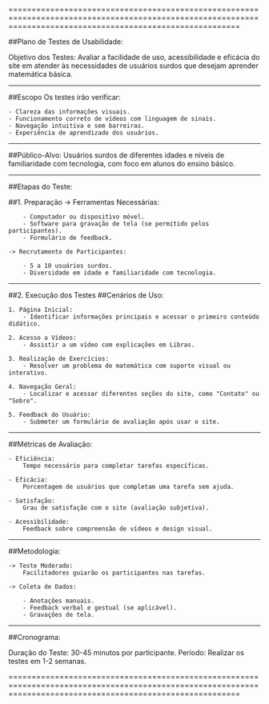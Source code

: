 ==============================================================================================================================================================

##Plano de Testes de Usabilidade:

Objetivo dos Testes:
Avaliar a facilidade de uso, acessibilidade e eficácia do site em atender às necessidades de usuários surdos que desejam aprender matemática básica.

--------------------------------------------------------------------------------------------------------------------------------------------------------------

##Escopo
Os testes irão verificar:

	- Clareza das informações visuais.
	- Funcionamento correto de vídeos com linguagem de sinais.
	- Navegação intuitiva e sem barreiras.
	- Experiência de aprendizado dos usuários.

--------------------------------------------------------------------------------------------------------------------------------------------------------------

##Público-Alvo:
Usuários surdos de diferentes idades e níveis de familiaridade com tecnologia, com foco em alunos do ensino básico.

--------------------------------------------------------------------------------------------------------------------------------------------------------------
##Etapas do Teste:

##1. Preparação
	-> Ferramentas Necessárias:

		- Computador ou dispositivo móvel.
		- Software para gravação de tela (se permitido pelos participantes).
		- Formulário de feedback.

	-> Recrutamento de Participantes:

		- 5 a 10 usuários surdos.
		- Diversidade em idade e familiaridade com tecnologia.

--------------------------------------------------------------------------------------------------------------------------------------------------------------

##2. Execução dos Testes
##Cenários de Uso:

	1. Página Inicial:
		- Identificar informações principais e acessar o primeiro conteúdo didático.
	
	2. Acesso a Vídeos:
		- Assistir a um vídeo com explicações em Libras.
	
	3. Realização de Exercícios:
		- Resolver um problema de matemática com suporte visual ou interativo.
	
	4. Navegação Geral:
		- Localizar e acessar diferentes seções do site, como "Contato" ou "Sobre".
	
	5. Feedback do Usuário:
		- Submeter um formulário de avaliação após usar o site.

--------------------------------------------------------------------------------------------------------------------------------------------------------------

##Métricas de Avaliação:

	- Eficiência:
		Tempo necessário para completar tarefas específicas.

	- Eficácia:
		Porcentagem de usuários que completam uma tarefa sem ajuda.

	- Satisfação:
		Grau de satisfação com o site (avaliação subjetiva).

	- Acessibilidade:
		Feedback sobre compreensão de vídeos e design visual.

--------------------------------------------------------------------------------------------------------------------------------------------------------------

##Metodologia:

	-> Teste Moderado:
		Facilitadores guiarão os participantes nas tarefas.

	-> Coleta de Dados:
	
		- Anotações manuais.
		- Feedback verbal e gestual (se aplicável).
		- Gravações de tela.
--------------------------------------------------------------------------------------------------------------------------------------------------------------

##Cronograma:

Duração do Teste: 30-45 minutos por participante.
Período: Realizar os testes em 1-2 semanas.

==============================================================================================================================================================
